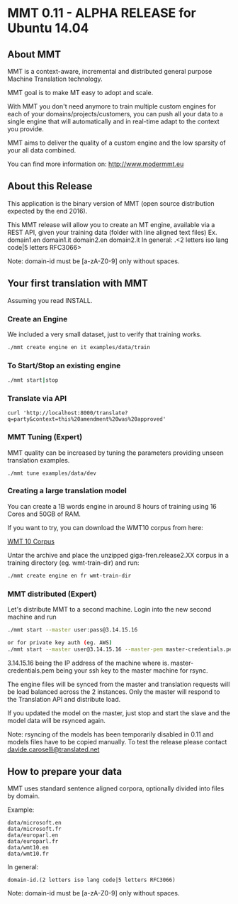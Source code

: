 # MMT 0.11 - ALPHA RELEASE for Ubuntu 14.04 

## About MMT
MMT is a context-aware, incremental and distributed general purpose Machine Translation technology.

MMT goal is to make MT easy to adopt and scale.

With MMT you don't need anymore to train multiple custom engines for each of your domains/projects/customers, you can push all your data to a single engine that will automatically and in real-time adapt to the context you provide.

MMT aims to deliver the quality of a custom engine and the low sparsity of your all data combined.

You can find more information on: http://www.modermmt.eu


## About this Release

This application is the binary version of MMT (open source distribution expected by the end 2016). 

This MMT release will allow you to create an MT engine, available via a REST API, given your training data (folder with line aligned text files)
Ex. domain1.en domain1.it domain2.en domain2.it 
In general:
<domain-id>.<2 letters iso lang code|5 letters RFC3066>

Note: domain-id must be [a-zA-Z0-9] only without spaces.

## Your first translation with MMT

Assuming you read INSTALL.

### Create an Engine

We included a very small dataset, just to verify that training works.

```bash
./mmt create engine en it examples/data/train
```

### To Start/Stop an existing engine
```bash
./mmt start|stop
```

### Translate via API

```
curl 'http://localhost:8000/translate?q=party&context=this%20amendment%20was%20approved'
```

### MMT Tuning (Expert)

MMT quality can be increased by tuning the parameters providing unseen translation examples. 

```
./mmt tune examples/data/dev
```

### Creating a large translation model

You can create a 1B words engine in around 8 hours of training using 16 Cores and 50GB of RAM.

If you want to try, you can download the WMT10 corpus from here:

[WMT 10 Corpus](http://www.statmt.org/wmt10/training-giga-fren.tar)

Untar the archive and place the unzipped giga-fren.release2.XX corpus in a training directory (eg. wmt-train-dir) and run:

```bash
./mmt create engine en fr wmt-train-dir
```

### MMT distributed (Expert)

Let's distribute MMT to a second machine. Login into the new second machine and run

```bash 
./mmt start --master user:pass@3.14.15.16

or for private key auth (eg. AWS)
./mmt start --master user@3.14.15.16 --master-pem master-credentials.pem
```

3.14.15.16 being the IP address of the machine where is.
master-credentials.pem being your ssh key to the master machine for rsync.

The engine files will be synced from the master and translation requests will be load balanced across the 2 instances.
Only the master will respond to the Translation API and distribute load.

If you updated the model on the master, just stop and start the slave and the model data will be rsynced again.

Note: rsyncing  of the models has been temporarily disabled in 0.11 and models files have to be copied manually. To test the release please contact davide.caroselli@translated.net 

## How to prepare your data

MMT uses standard sentence aligned corpora, optionally divided into files by domain. 

Example:
```
data/microsoft.en
data/microsoft.fr
data/europarl.en
data/europarl.fr
data/wmt10.en
data/wmt10.fr
```

In general:
```
domain-id.(2 letters iso lang code|5 letters RFC3066)
```

Note: domain-id must be [a-zA-Z0-9] only without spaces.
